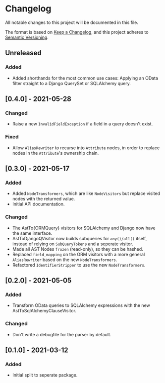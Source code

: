 # Changelog
All notable changes to this project will be documented in this file.

The format is based on [Keep a Changelog](https://keepachangelog.com/en/1.0.0/),
and this project adheres to [Semantic Versioning](https://semver.org/spec/v2.0.0.html).

## Unreleased

### Added
- Added shorthands for the most common use cases: Applying an OData filter
  straight to a Django QuerySet or SQLAlchemy query.

## [0.4.0] - 2021-05-28

### Changed
- Raise a new `InvalidFieldException` if a field in a query doesn't exist.

### Fixed
- Allow `AliasRewriter` to recurse into `Attribute` nodes, in order to replace
  nodes in the `Attribute`'s ownership chain.

## [0.3.0] - 2021-05-17

### Added
- Added `NodeTransformers`, which are like `NodeVisitors` but replace visited
  nodes with the returned value.
- Initial API documentation.

### Changed
- The AstTo{ORMQuery} visitors for SQLAlchemy and Django now have the same
  interface.
- AstToDjangoQVisitor now builds subqueries for `any()/all()` itself, instead
  of relying on `SubQueryToken`s and a seperate visitor.
- Made all AST Nodes `frozen` (read-only), so they can be hashed.
- Replaced `field_mapping` on the ORM visitors with a more general
  `AliasRewriter` based on the new `NodeTransformers`.
- Refactored `IdentifierStripper` to use the new `NodeTransformers`.

## [0.2.0] - 2021-05-05

### Added
- Transform OData queries to SQLAlchemy expressions with the new
  AstToSqlAlchemyClauseVisitor.

### Changed
- Don't write a debugfile for the parser by default.

## [0.1.0] - 2021-03-12

### Added
- Initial split to seperate package.
